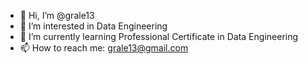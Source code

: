 - 👋 Hi, I’m @grale13
- 👀 I’m interested in Data Engineering
- 🌱 I’m currently learning Professional Certificate in Data Engineering
- 📫 How to reach me: grale13@gmail.com

<!---
grale13/grale13 is a ✨ special ✨ repository because its `README.md` (this file) appears on your GitHub profile.
You can click the Preview link to take a look at your changes.
--->
